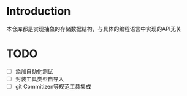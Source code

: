 # Introduction

本仓库都是实现抽象的存储数据结构，与具体的编程语言中实现的API无关

# TODO

- [ ] 添加自动化测试  
- [ ] 封装工具类型自导入
- [ ] git Commitizen等规范工具集成